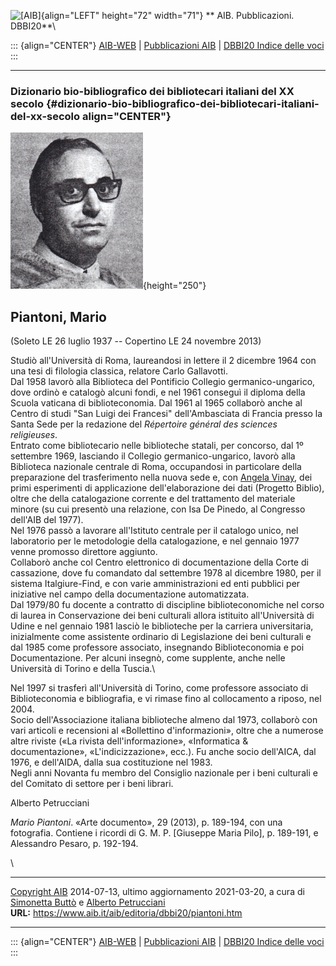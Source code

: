 ![\[AIB\]](/aib/wi/aibv72.gif){align="LEFT" height="72" width="71"}
** AIB. Pubblicazioni. DBBI20**\

::: {align="CENTER"}
[AIB-WEB](/) \| [Pubblicazioni AIB](/pubblicazioni/) \| [DBBI20 Indice
delle voci](dbbi20.htm)
:::

------------------------------------------------------------------------

### Dizionario bio-bibliografico dei bibliotecari italiani del XX secolo {#dizionario-bio-bibliografico-dei-bibliotecari-italiani-del-xx-secolo align="CENTER"}

![\[Ritratto\]](piantoni.jpg){height="250"}

## Piantoni, Mario

(Soleto LE 26 luglio 1937 -- Copertino LE 24 novembre 2013)

Studiò all\'Università di Roma, laureandosi in lettere il 2 dicembre
1964 con una tesi di filologia classica, relatore Carlo Gallavotti.\
Dal 1958 lavorò alla Biblioteca del Pontificio Collegio
germanico-ungarico, dove ordinò e catalogò alcuni fondi, e nel 1961
conseguì il diploma della Scuola vaticana di biblioteconomia. Dal 1961
al 1965 collaborò anche al Centro di studi \"San Luigi dei Francesi\"
dell\'Ambasciata di Francia presso la Santa Sede per la redazione del
*Répertoire général des sciences religieuses*.\
Entrato come bibliotecario nelle biblioteche statali, per concorso, dal
1º settembre 1969, lasciando il Collegio germanico-ungarico, lavorò alla
Biblioteca nazionale centrale di Roma, occupandosi in particolare della
preparazione del trasferimento nella nuova sede e, con [Angela
Vinay](vinay.htm), dei primi esperimenti di applicazione
dell\'elaborazione dei dati (Progetto Biblio), oltre che della
catalogazione corrente e del trattamento del materiale minore (su cui
presentò una relazione, con Isa De Pinedo, al Congresso dell\'AIB del
1977).\
Nel 1976 passò a lavorare all\'Istituto centrale per il catalogo unico,
nel laboratorio per le metodologie della catalogazione, e nel gennaio
1977 venne promosso direttore aggiunto.\
Collaborò anche col Centro elettronico di documentazione della Corte di
cassazione, dove fu comandato dal settembre 1978 al dicembre 1980, per
il sistema Italgiure-Find, e con varie amministrazioni ed enti pubblici
per iniziative nel campo della documentazione automatizzata.\
Dal 1979/80 fu docente a contratto di discipline biblioteconomiche nel
corso di laurea in Conservazione dei beni culturali allora istituito
all\'Università di Udine e nel gennaio 1981 lasciò le biblioteche per la
carriera universitaria, inizialmente come assistente ordinario di
Legislazione dei beni culturali e dal 1985 come professore associato,
insegnando Biblioteconomia e poi Documentazione. Per alcuni insegnò,
come supplente, anche nelle Università di Torino e della Tuscia.\

Nel 1997 si trasferì all\'Università di Torino, come professore
associato di Biblioteconomia e bibliografia, e vi rimase fino al
collocamento a riposo, nel 2004.\
Socio dell\'Associazione italiana biblioteche almeno dal 1973, collaborò
con vari articoli e recensioni al «Bollettino d\'informazioni», oltre
che a numerose altre riviste («La rivista dell\'informazione»,
«Informatica & documentazione», «L\'indicizzazione», ecc.). Fu anche
socio dell\'AICA, dal 1976, e dell\'AIDA, dalla sua costituzione nel
1983.\
Negli anni Novanta fu membro del Consiglio nazionale per i beni
culturali e del Comitato di settore per i beni librari.

Alberto Petrucciani

*Mario Piantoni*. «Arte documento», 29 (2013), p. 189-194, con una
fotografia. Contiene i ricordi di G. M. P. \[Giuseppe Maria Pilo\], p.
189-191, e Alessandro Pesaro, p. 192-194.

\

------------------------------------------------------------------------

[Copyright AIB](/su-questo-sito/dichiarazione-di-copyright-aib-web/)
2014-07-13, ultimo aggiornamento 2021-03-20, a cura di [Simonetta
Buttò](/aib/redazione3.htm) e [Alberto
Petrucciani](/su-questo-sito/redazione-aib-web/)\
**URL:** https://www.aib.it/aib/editoria/dbbi20/piantoni.htm

------------------------------------------------------------------------

::: {align="CENTER"}
[AIB-WEB](/) \| [Pubblicazioni AIB](/pubblicazioni/) \| [DBBI20 Indice
delle voci](dbbi20.htm)
:::
